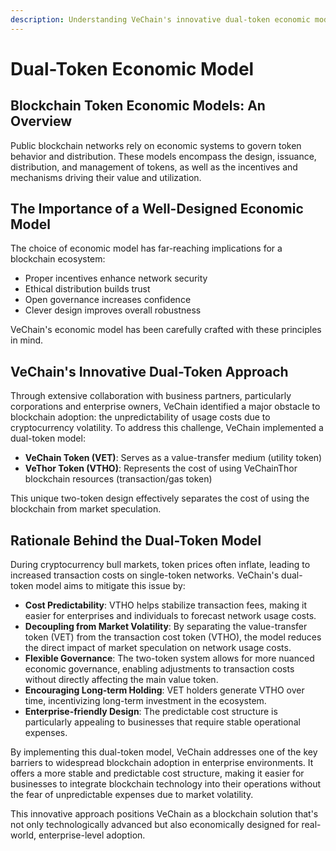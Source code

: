 ```yaml
---
description: Understanding VeChain's innovative dual-token economic model.
---
```


# Dual-Token Economic Model

## Blockchain Token Economic Models: An Overview

Public blockchain networks rely on economic systems to govern token behavior and distribution. These models encompass the design, issuance, distribution, and management of tokens, as well as the incentives and mechanisms driving their value and utilization.

## The Importance of a Well-Designed Economic Model

The choice of economic model has far-reaching implications for a blockchain ecosystem:

* Proper incentives enhance network security
* Ethical distribution builds trust
* Open governance increases confidence
* Clever design improves overall robustness

VeChain's economic model has been carefully crafted with these principles in mind.

## VeChain's Innovative Dual-Token Approach

Through extensive collaboration with business partners, particularly corporations and enterprise owners, VeChain identified a major obstacle to blockchain adoption: the unpredictability of usage costs due to cryptocurrency volatility. To address this challenge, VeChain implemented a dual-token model:

* **VeChain Token (VET)**: Serves as a value-transfer medium (utility token)
* **VeThor Token (VTHO)**: Represents the cost of using VeChainThor blockchain resources (transaction/gas token)

This unique two-token design effectively separates the cost of using the blockchain from market speculation.

## Rationale Behind the Dual-Token Model

During cryptocurrency bull markets, token prices often inflate, leading to increased transaction costs on single-token networks. VeChain's dual-token model aims to mitigate this issue by:

* **Cost Predictability**: VTHO helps stabilize transaction fees, making it easier for enterprises and individuals to forecast network usage costs.
* **Decoupling from Market Volatility**: By separating the value-transfer token (VET) from the transaction cost token (VTHO), the model reduces the direct impact of market speculation on network usage costs.
* **Flexible Governance**: The two-token system allows for more nuanced economic governance, enabling adjustments to transaction costs without directly affecting the main value token.
* **Encouraging Long-term Holding**: VET holders generate VTHO over time, incentivizing long-term investment in the ecosystem.
* **Enterprise-friendly Design**: The predictable cost structure is particularly appealing to businesses that require stable operational expenses.

By implementing this dual-token model, VeChain addresses one of the key barriers to widespread blockchain adoption in enterprise environments. It offers a more stable and predictable cost structure, making it easier for businesses to integrate blockchain technology into their operations without the fear of unpredictable expenses due to market volatility.

This innovative approach positions VeChain as a blockchain solution that's not only technologically advanced but also economically designed for real-world, enterprise-level adoption.
